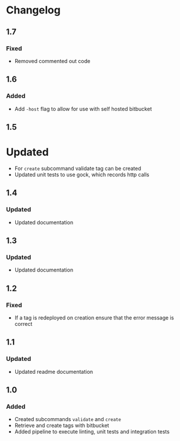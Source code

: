 # Changelog

## 1.7

### Fixed
* Removed commented out code 

## 1.6

### Added
* Add `-host` flag to allow for use with self hosted bitbucket

## 1.5

# Updated
* For `create` subcommand validate tag can be created
* Updated unit tests to use gock, which records http calls

## 1.4

### Updated
* Updated documentation

## 1.3

### Updated
* Updated documentation


## 1.2

### Fixed
* If a tag is redeployed on creation ensure that the error message is correct


## 1.1

### Updated
* Updated readme documentation

## 1.0

### Added

* Created subcommands `validate` and `create`
* Retrieve and create tags with bitbucket
* Added pipeline to execute linting, unit tests and integration tests